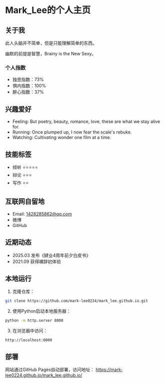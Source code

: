 # Mark_Lee的个人主页

## 关于我
此人头脑并不简单，但是只能理解简单的东西。

幽默的前提是智慧，Brainy is the New Sexy。

### 个人指数
- 独思指数：73%
- 惧内指数：100%
- 醉心指数：37%

## 兴趣爱好
- Feeling: But poetry, beauty, romance, love, these are what we stay alive for.
- Running: Once plumped up, I now fear the scale's rebuke.
- Watching: Cultivating wonder one film at a time.

## 技能标签
- 倾听 ⭐⭐⭐⭐⭐
- 辩论 ⭐⭐⭐
- 写作 ⭐⭐

## 互联网自留地
- Email: 1428285862@qq.com
- 微博
- GitHub

## 近期动态
- 2025.03 发布《肄业4周年前夕白皮书》
- 2021.09 获得裸辞初体验

## 本地运行
1. 克隆仓库：
```bash
git clone https://github.com/mark-lee0224/mark_lee.github.io.git
```

2. 使用Python启动本地服务器：
```bash
python -m http.server 8000
```

3. 在浏览器中访问：
```
http://localhost:8000
```

## 部署
网站通过GitHub Pages自动部署，访问地址：
https://mark-lee0224.github.io/mark_lee.github.io/


